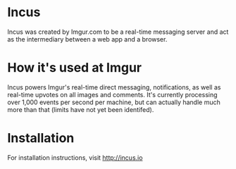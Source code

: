 Incus
===

Incus was created by Imgur.com to be a real-time messaging server and act as the
intermediary between a web app and a browser.

# How it's used at Imgur
Incus powers Imgur's real-time direct messaging, notifications, as well as
real-time upvotes on all images and comments. It's currently processing over 1,000
events per second per machine, but can actually handle much more than that
(limits have not yet been identifed).

# Installation
For installation instructions, visit http://incus.io
